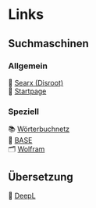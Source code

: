 # Links

## Suchmaschinen

### Allgemein

🔎 [Searx (Disroot)](https://search.disroot.org/)  
🔎 [Startpage](https://www.startpage.com/)  

### Speziell

📚 [Wörterbuchnetz](https://woerterbuchnetz.de/#0)  
📰 [BASE](https://www.base-search.net/)  
🗂️ [Wolfram](https://www.wolframalpha.com/)

## Übersetzung

👥 [DeepL](https://www.deepl.com/translator-mobile)